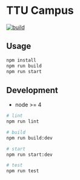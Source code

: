 # TTU Campus

[![build](https://img.shields.io/travis/jyunming-chen/TTUCampus/master.svg)](https://travis-ci.org/jyunming-chen/TTUCampus/builds)

## Usage

```sh
npm install
npm run build
npm run start
```

## Development

- node >= 4

```sh
# lint
npm run lint

# build
npm run build:dev

# start
npm run start:dev

# test
npm run test
```
